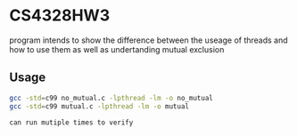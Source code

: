 # CS4328HW3

program intends to show the difference between the useage of threads and how to use them as well as undertanding mutual exclusion 

## Usage
```bash
gcc -std=c99 no_mutual.c -lpthread -lm -o no_mutual
gcc -std=c99 mutual.c -lpthread -lm -o mutual

can run mutiple times to verify 
